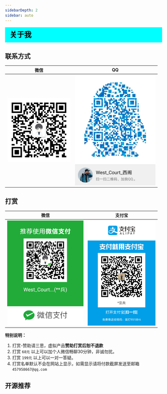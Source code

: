 ```yaml
---
sidebarDepth: 2
sidebar: auto
---
```


<div
    style = "
        width: 100%;
        height: 50px;
        background: #00FFFF;
        color: black;
        line-height: 50px;
        padding-left: 15px;
        font-size: 24px;
        font-weight: bold;
    "
> 
    关于我
</div>

## 联系方式

| 微信 | QQ |
| :---: | :---: |
| ![](../assets/weixin.png) | ![](../assets/qq.jpg) |

## 打赏

| 微信 | 支付宝 |
| :---: | :---: |
| ![](../assets/weixin_pay.png) | ![](../assets/zhifubao_pay.jpg) |

**特别说明：**
1. 打赏-赞助请三思，虚拟产品**赞助打赏后恕不退款**
2. 打赏 `68元` 以上可以加个人微信畅聊30分钟，非诚勿扰。
3. 打赏 `199元` 以上可以一对一答疑。
4. 打赏名单默认不会在网站上显示，如需显示请将付款截屏发送至邮箱 `457958667@qq.com`

[comment]: <> (4. 打赏名单默认不会在网站上显示，如需显示请将付款截屏发送至邮箱 `457958667@qq.com`)

## 开源推荐
